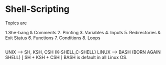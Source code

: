 # Shell-Scripting

Topics are

1.She-bang & Comments
2. Printing
3. Variables
4. Inputs
5. Redirectories & Exit Status
6. Functions
7. Conditions
8. Loops

## 
UNIX --> SH, KSH, CSH (K-SHELL,C-SHELL)
LINUX --> BASH (BORN AGAIN SHELL)  [ SH + KSH + CSH ] 
BASH is default in all Linux OS.
